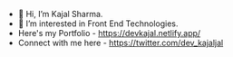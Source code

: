 - 👋 Hi, I’m Kajal Sharma.
- 👀 I’m interested in Front End Technologies.
- Here's my Portfolio - https://devkajal.netlify.app/
- Connect with me here - https://twitter.com/dev_kajaljal
